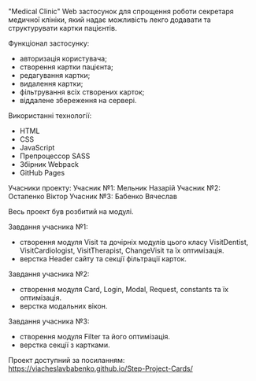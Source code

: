 "Medical Clinic"
Web застосунок для спрощення роботи секретаря медичної клініки, який надає можливість лекго додавати та структурувати картки пацієнтів.

Функціонал застосунку:
  - авторизація користувача;
  - створення картки пацієнта;
  - редагування картки;
  - видалення картки;
  - фільтрування всіх створених карток;
  - віддалене збереження на сервері.

Використанні технології:
  - HTML
  - CSS
  - JavaScript
  - Препроцессор SASS
  - Збірник Webpack
  - GitHub Pages

Учасники проекту:
Учасник №1: Мельник Назарій
Учасник №2: Остапенко Віктор
Учасник №3: Бабенко Вячеслав

Весь проект був розбитий на модулі.

Завдання учасника №1:
  - створення модуля Visit та дочірніх модулів цього класу VisitDentist, VisitCardiologist, VisitTherapist, ChangeVisit та їх оптимізація.
  - верстка Header сайту та секції фільтрації карток.

Завдання учасника №2:
  - створення модуля Card, Login, Modal, Request, constants та їх оптимізація.
  - верстка модальних вікон.

Завдання учасника №3:
  - створення модуля Filter та його оптимізація.
  - верстка секції з картками.

Проект доступний за посиланням:
https://viacheslavbabenko.github.io/Step-Project-Cards/
